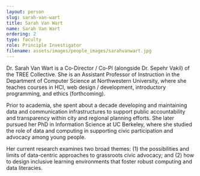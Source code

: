 ```yaml
---
layout: person
slug: sarah-van-wart
title: Sarah Van Wart
name: Sarah Van Wart
ordering: 2
type: faculty
role: Principle Investigator
filename: assets/images/people_images/sarahvanwart.jpg
---
```


Dr. Sarah Van Wart is a Co-Director / Co-PI (alongside Dr. Sepehr Vakil) of the TREE Collective. She is an Assistant Professor of Instruction in the Department of Computer Science at Northwestern University, where she teaches courses in HCI, web design / development, introductory programming, and ethics (forthcoming). 

Prior to academia, she spent about a decade developing and maintaining data and communication infrastructures to support public accountability and transparency within city and regional planning efforts. She later pursued her PhD in Information Science at UC Berkeley, where she studied the role of data and computing in supporting civic participation and advocacy among young people. 

Her current research examines two broad themes: (1) the possibilities and limits of data-centric approaches to grassroots civic advocacy; and (2) how to design inclusive learning environments that foster robust computing and data literacies. 
